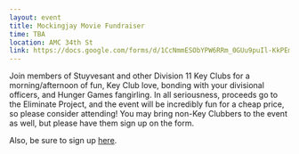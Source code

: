 ```yaml
---
layout: event
title: Mockingjay Movie Fundraiser
time: TBA 
location: AMC 34th St
link: https://docs.google.com/forms/d/1CcNmmESObYPW6RRm_0GUu9puIl-KkPEm6MLbCVPA2SI/viewform?usp=send_form
---
```

Join members of Stuyvesant and other Division 11 Key Clubs for a morning/afternoon of fun, Key Club love, bonding with your divisional officers, and Hunger Games fangirling. In all seriousness, proceeds go to the Eliminate Project, and the event will be incredibly fun for a cheap price, so please consider attending! You may bring non-Key Clubbers to the event as well, but please have them sign up on the form.

Also, be sure to sign up [here](https://docs.google.com/forms/d/1jZrlsJBwQvccT6xC_2NsCckdKUx_btaCch6i_oe1rlI/viewform?usp=send_form).